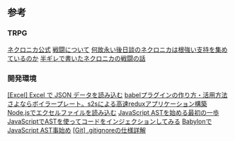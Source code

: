 ## 参考

### TRPG
[ネクロニカ公式][*1]
[戦闘について][*2]
[何故永い後日談のネクロニカは根強い支持を集めているのか][*3]
[半ギレで書いたネクロニカの戦闘の話][*4]

### 開発環境
[[Excel] Excel で JSON データを読み込む][*4]
[babelプラグインの作り方・活用方法][*5]
[さよならボイラープレート。s2sによる高速reduxアプリケーション構築][*6]
[Node.jsでエクセルファイルを読み込む][*7]
[JavaScript ASTを始める最初の一歩][*8]
[JavaScriptでASTを使ってコードをインジェクションしてみる][*9]
[BabylonでJavaScript AST事始め][*10]
[[Git] .gitignoreの仕様詳解][*11]


[*0]:http://www.nechronica.com/
[*1]:https://www.pixiv.net/novel/show.php?id=2200197#1
[*2]:http://ch.nicovideo.jp/in_a_possible_world/blomaga/ar1023369
[*3]:https://togetter.com/li/681698
[*4]:https://road2cloudoffice.blogspot.jp/2017/06/excel-excel-json.html
[*5]:https://sakura.io/blog/2017/12/13/babel-plugins/
[*6]:https://qiita.com/akameco/items/e1489c6bbf3439ec6ca4
[*7]:https://qiita.com/kai-punipuni/items/a7efe0e65ccd57e0c2f2
[*8]:http://efcl.info/2016/03/06/ast-first-step/
[*9]:https://qiita.com/erukiti/items/e01b1b2f904f4fb2000e
[*10]:https://qiita.com/erukiti/items/c7bd70758b86fe7956b1
[*11]:https://qiita.com/anqooqie/items/110957797b3d5280c44f